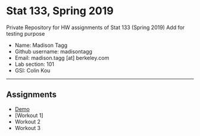 # Stat 133, Spring 2019

Private Repository for HW assignments of Stat 133 (Spring 2019)
Add for testing purpose
- Name: Madison Tagg
- Github username: madisontagg
- Email: madison.tagg [at] berkeley.com
- Lab section: 101
- GSI: Colin Kou

-----

## Assignments

- [Demo](demo)
- [Workout 1]
- Workout 2
- Workout 3


